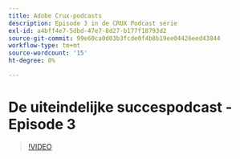 ```yaml
---
title: Adobe Crux-podcasts
description: Episode 3 in de CRUX Podcast serie
exl-id: a4bff4e7-5dbd-47e7-8d27-b177f18793d2
source-git-commit: 99e60ca0d03b3fcde0f4b8b19ee04426eed43844
workflow-type: tm+mt
source-wordcount: '15'
ht-degree: 0%

---
```


# De uiteindelijke succespodcast - Episode 3

>[!VIDEO](https://video.tv.adobe.com/v/3428675?quality=12learn=on)
